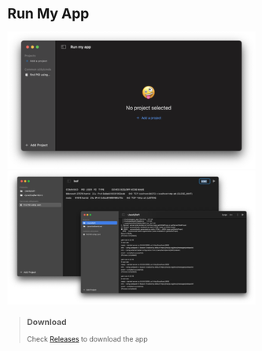 # Run My App

![screens](docs/default-screen.png?raw=true "DefaultScreen")
![screens](docs/screenshot.webp?raw=true "RunMyApp")

> ### Download
> Check [Releases](https://github.com/hamidraza/run-my-app/releases) to download the app
